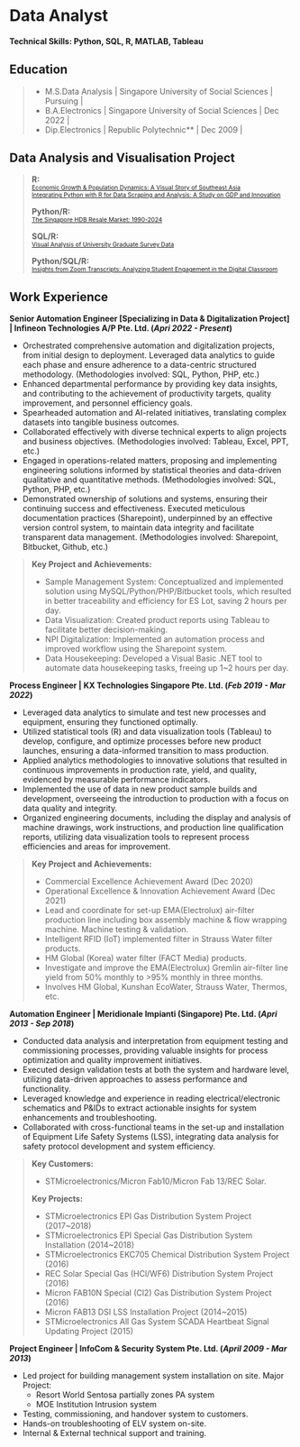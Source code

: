 # Data Analyst


#### Technical Skills: Python, SQL, R, MATLAB, Tableau


## Education
>- M.S.Data Analysis  | Singapore University of Social Sciences | Pursuing  |
>- B.A.Electronics    | Singapore University of Social Sciences | Dec 2022  |
>- Dip.Electronics    | Republic Polytechnic**                    | Dec 2009  |


## Data Analysis and Visualisation Project
> **R:**<br>
> <span style="font-size: 75%;"><a href="https://airfire6518.github.io/portfolio/anl501_proj_1">Economic Growth & Population Dynamics: A Visual Story of Southeast Asia</a></span><br>
> <span style="font-size: 75%;"><a href="https://airfire6518.github.io/portfolio/anl501_proj_2">Integrating Python with R for Data Scraping and Analysis: A Study on GDP and Innovation</a></span><br>
>
> **Python/R:**<br>
> <span style="font-size: 75%;"><a href="https://airfire6518.github.io/portfolio/anl501_proj_3">The Singapore HDB Resale Market: 1990-2024</a></span><br>
>
> **SQL/R:**<br>
> <span style="font-size: 75%;"><a href="https://airfire6518.github.io/portfolio/anl503_proj_1">Visual Analysis of University Graduate Survey Data</a></span><br>
>
> **Python/SQL/R:**<br>
> <span style="font-size: 75%;"><a href="https://airfire6518.github.io/portfolio/anl503_proj_2">Insights from Zoom Transcripts: Analyzing Student Engagement in the Digital Classroom</a></span><br>

## Work Experience
**Senior Automation Engineer [Specializing in Data & Digitalization Project] | Infineon Technologies A/P Pte. Ltd. (_Apri 2022 - Present_)**
- Orchestrated comprehensive automation and digitalization projects, from initial design to deployment. Leveraged data analytics to guide each phase and ensure adherence to a data-centric structured methodology. (Methodologies involved: SQL, Python, PHP, etc.)
- Enhanced departmental performance by providing key data insights, and contributing to the achievement of productivity targets, quality improvement, and personnel efficiency goals.
- Spearheaded automation and AI-related initiatives, translating complex datasets into tangible business outcomes.
- Collaborated effectively with diverse technical experts to align projects and business objectives. (Methodologies involved: Tableau, Excel, PPT, etc.)
- Engaged in operations-related matters, proposing and implementing engineering solutions informed by statistical theories and data-driven qualitative and quantitative methods. (Methodologies involved: SQL, Python, PHP, etc.)
- Demonstrated ownership of solutions and systems, ensuring their continuing success and effectiveness.
 Executed meticulous documentation practices (Sharepoint), underpinned by an effective version control system, to maintain data integrity and facilitate transparent data management. (Methodologies involved: Sharepoint, Bitbucket, Github, etc.)

  
> **Key Project and Achievements:**
> - Sample Management System: Conceptualized and implemented solution using MySQL/Python/PHP/Bitbucket tools, which resulted in better traceability and efficiency for ES Lot, saving 2 hours per day.
> - Data Visualization: Created product reports using Tableau to facilitate better decision-making.
> - NPI Digitalization: Implemented an automation process and improved workflow using the Sharepoint system.
> - Data Housekeeping: Developed a Visual Basic .NET tool to automate data housekeeping tasks, freeing up 1~2 hours per day.

**Process Engineer | KX Technologies Singapore Pte. Ltd. (_Feb 2019 - Mar 2022_)**
- Leveraged data analytics to simulate and test new processes and equipment, ensuring they functioned optimally.
- Utilized statistical tools (R) and data visualization tools (Tableau) to develop, configure, and optimize processes before new product launches, ensuring a data-informed transition to mass production.
- Applied analytics methodologies to innovative solutions that resulted in continuous improvements in production rate, yield, and quality, evidenced by measurable performance indicators.
- Implemented the use of data in new product sample builds and development, overseeing the introduction to production with a focus on data quality and integrity.
- Organized engineering documents, including the display and analysis of machine drawings, work instructions, and production line qualification reports, utilizing data visualization tools to represent process efficiencies and areas for improvement.


> **Key Project and Achievements:**
> - Commercial Excellence Achievement Award (Dec 2020)
> - Operational Excellence & Innovation Achievement Award (Dec 2021)
> - Lead and coordinate for set-up EMA(Electrolux) air-filter production line including box assembly machine & flow wrapping machine. Machine testing & validation.
> - Intelligent RFID (IoT) implemented filter in Strauss Water filter products.
> - HM Global (Korea) water filter (FACT Media) products.
> - Investigate and improve the EMA(Electrolux) Gremlin air-filter line yield from 50% monthly to >95% monthly in three months.
> - Involves HM Global, Kunshan EcoWater, Strauss Water, Thermos, etc.

**Automation Engineer | Meridionale Impianti (Singapore) Pte. Ltd. (_Apri 2013 - Sep 2018_)**
- Conducted data analysis and interpretation from equipment testing and commissioning processes, providing valuable insights for process optimization and quality improvement initiatives.
- Executed design validation tests at both the system and hardware level, utilizing data-driven approaches to assess performance and functionality.
- Leveraged knowledge and experience in reading electrical/electronic schematics and P&IDs to extract actionable insights for system enhancements and troubleshooting.
- Collaborated with cross-functional teams in the set-up and installation of Equipment Life Safety Systems (LSS), integrating data analysis for safety protocol development and system efficiency.

> **Key Customers:** 
> - STMicroelectronics/Micron Fab10/Micron Fab 13/REC Solar.
>
> **Key Projects:**
> - STMicroelectronics EPI Gas Distribution System Project (2017~2018)
> - STMicroelectronics EPI Special Gas Distribution System Installation (2014~2018)
> - STMicroelectronics EKC705 Chemical Distribution System Project (2016)
> - REC Solar Special Gas (HCl/WF6) Distribution System Project (2016) 
> - Micron FAB10N Special (Cl2) Gas Distribution System Project (2016) 
> - Micron FAB13 DSI LSS Installation Project (2014~2015)
> - STMicroelectronics All Gas System SCADA Heartbeat Signal Updating Project (2015)

**Project Engineer | InfoCom & Security System Pte. Ltd. (_April 2009 - Mar 2013_)**
- Led project for building management system installation on site. Major Project:
    - Resort World Sentosa partially zones PA system
    - MOE Institution Intrusion system
- Testing, commissioning, and handover system to customers.
- Hands-on troubleshooting of ELV system on-site.
- Internal & External technical support and training.

